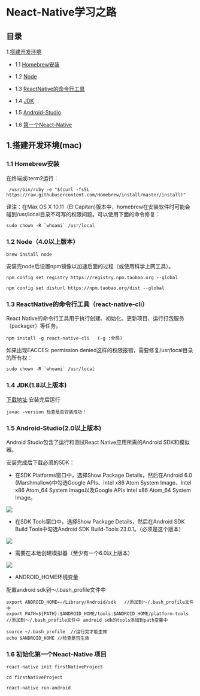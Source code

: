 # Neact-Native学习之路

## 目录
1.[搭建开发环境](#1-搭建开发环境)

 - 1.1 [Homebrew安装](#11-Homebrew安装)

- 1.2 [Node](#12-Node)

- 1.3 [ReactNative的命令行工具](#13-ReactNative的命令行工具)

- 1.4 [JDK](#14-JDK)

- 1.5 [Android-Studio](#15-Android-Studio)

- 1.6 [第一个Neact-Native](#16-初始化第一个Neact-Native项目)


## 1.搭建开发环境(mac)
### 1.1 Homebrew安装
   在终端或iterm2运行：

     /usr/bin/ruby -e "$(curl -fsSL https://raw.githubusercontent.com/Homebrew/install/master/install)"


 译注：在Max OS X 10.11（El Capitan)版本中，homebrew在安装软件时可能会碰到/usr/local目录不可写的权限问题。可以使用下面的命令修复：

    sudo chown -R `whoami` /usr/local
 
 
 ### 1.2 Node（4.0以上版本）

    brew install node

安装完node后设置npm镜像以加速后面的过程（或使用科学上网工具）。

    npm config set registry https://registry.npm.taobao.org --global

    npm config set disturl https://npm.taobao.org/dist --global

### 1.3 ReactNative的命令行工具（react-native-cli）

React Native的命令行工具用于执行创建、初始化、更新项目、运行打包服务（packager）等任务。

    npm install -g react-native-cli   (-g :全局)

如果出现EACCES: permission denied这样的权限报错，需要修复/usr/local目录的所有权：

    sudo chown -R `whoami` /usr/local

### 1.4 JDK(1.8以上版本)

[下载地址](http://www.oracle.com/technetwork/java/javase/downloads/jdk8-downloads-2133151.html)
安装完后运行

    javac -version 检查是否安装成功！

### 1.5 Android-Studio(2.0以上版本)

Android Studio包含了运行和测试React Native应用所需的Android SDK和模拟器。

安装完成后下载必须的SDK：

- 在SDK Platforms窗口中，选择Show Package Details，然后在Android 6.0 (Marshmallow)中勾选Google APIs、Intel x86 Atom System Image、Intel x86 Atom_64 System Image以及Google APIs Intel x86 Atom_64 System Image。

![](https://github.com/huo108/Neact-Native/blob/master/imgs/android-sdk-build-tools.png)

- 在SDK Tools窗口中，选择Show Package Details，然后在Android SDK Build Tools中勾选Android SDK Build-Tools 23.0.1。（必须是这个版本）

![](https://github.com/huo108/Neact-Native/blob/master/imgs/android-sdk-platforms.png)

- 需要在本地创建模拟器（至少有一个6.0以上版本）

![](https://github.com/huo108/Neact-Native/blob/master/imgs/virtual_devices.png)

- ANDROID_HOME环境变量

配置android sdk到～/.bash_profile文件中

    export ANDROID_HOME=~/Library/Android/sdk   //添加到～/.bash_profile文件中
    export PATH=${PATH}:$ANDROID_HOME/tools:$ANDROID_HOME/platform-tools //添加到～/.bash_profile文件中 android sdk的tools添加到path变量中

    source ~/.bash_profile  //运行完才能生效
    echo $ANDROID_HOME //检查是否生效

### 1.6 初始化第一个Neact-Native 项目

    react-native init firstNativeProject

    cd firstNativeProject

    react-native run-android
  

   





